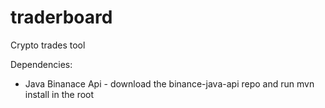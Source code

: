 # traderboard
Crypto trades tool 

Dependencies:
* Java Binanace Api - download the binance-java-api repo and run mvn install in the root  